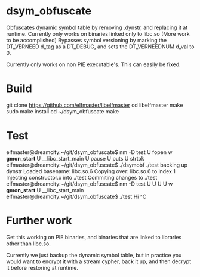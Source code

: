 # dsym_obfuscate

Obfuscates dynamic symbol table by removing .dynstr, and replacing it at runtime.
Currently only works on binaries linked only to libc.so (More work to be accomplished)
Bypasses symbol versioning by marking the DT_VERNEED d_tag as a DT_DEBUG, and sets the
DT_VERNEEDNUM d_val to 0.

Currently only works on non PIE executable's. This can easily be fixed.

# Build


git clone https://github.com/elfmaster/libelfmaster
cd libelfmaster
make
sudo make install
cd ~/dsym_obfuscate
make

# Test

elfmaster@dreamcity:~/git/dsym_obfuscate$ nm -D test
                 U fopen
                 w __gmon_start__
                 U __libc_start_main
                 U pause
                 U puts
                 U strtok
elfmaster@dreamcity:~/git/dsym_obfuscate$ ./dsymobf ./test
backing up dynstr
Loaded basename: libc.so.6
Copying over: libc.so.6 to index 1
Injecting constructor.o into ./test
Commiting changes to ./test
elfmaster@dreamcity:~/git/dsym_obfuscate$ nm -D test
                 U
                 U
                 U
                 U
                 w __gmon_start__
                 U __libc_start_main
elfmaster@dreamcity:~/git/dsym_obfuscate$ ./test
Hi
^C


# Further work

Get this working on PIE binaries, and binaries that are linked to libraries
other than libc.so.

Currently we just backup the dynamic symbol table, but in practice you would
want to encrypt it with a stream cypher, back it up, and then decrypt it
before restoring at runtime.
